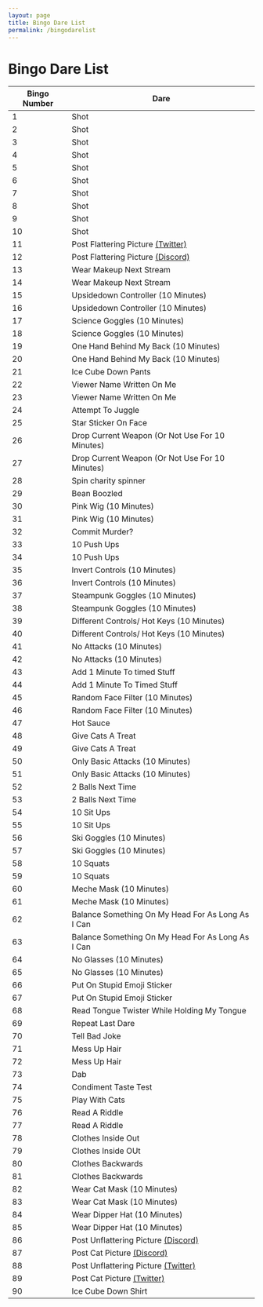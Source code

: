```yaml
---
layout: page
title: Bingo Dare List 
permalink: /bingodarelist
---
```


# Bingo Dare List  


Bingo Number | Dare  
------------ | ------------- 
1| Shot 
2 | Shot 
3 | Shot
4| Shot 
5 | Shot 
6 | Shot 
7 | Shot 
8 | Shot 
9 | Shot 
10 | Shot
11 | Post Flattering Picture [(Twitter)](https://twitter.com/home)
12 | Post Flattering Picture [(Discord)](https://discord.gg/uuc8GJATYk)
13 | Wear Makeup Next Stream 
14 | Wear Makeup Next Stream 
15 | Upsidedown Controller (10 Minutes) 
16 | Upsidedown Controller (10 Minutes) 
17 | Science Goggles (10 Minutes) 
18 | Science Goggles (10 Minutes) 
19 | One Hand Behind My Back (10 Minutes) 
20 | One Hand Behind My Back (10 Minutes) 
21 | Ice Cube Down Pants 
22 | Viewer Name Written On Me 
23 | Viewer Name Written On Me 
24 | Attempt To Juggle 
25 | Star Sticker On Face
26 | Drop Current Weapon (Or Not Use For 10 Minutes) 
27 | Drop Current Weapon (Or Not Use For 10 Minutes) 
28 | Spin charity spinner
29 | Bean Boozled 
30 | Pink Wig (10 Minutes) 
31 | Pink Wig (10 Minutes) 
32 | Commit Murder?  
33 | 10 Push Ups 
34 | 10 Push Ups 
35 | Invert Controls (10 Minutes) 
36 | Invert Controls (10 Minutes) 
37 | Steampunk Goggles (10 Minutes) 
38 | Steampunk Goggles (10 Minutes) 
39 | Different Controls/ Hot Keys (10 Minutes) 
40 | Different Controls/ Hot Keys (10 Minutes) 
41 | No Attacks (10 Minutes) 
42 | No Attacks (10 Minutes) 
43 | Add 1 Minute To timed Stuff 
44 | Add 1 Minute To Timed Stuff 
45 | Random Face Filter (10 Minutes) 
46 | Random Face Filter (10 Minutes) 
47 | Hot Sauce 
48 | Give Cats A Treat 
49 | Give Cats A Treat 
50 | Only Basic Attacks (10 Minutes) 
51 | Only Basic Attacks (10 Minutes) 
52 | 2 Balls Next Time 
53 | 2 Balls Next Time 
54 | 10 Sit Ups 
55 | 10 Sit Ups 
56 | Ski Goggles (10 Minutes) 
57 | Ski Goggles (10 Minutes) 
58 | 10 Squats 
59 | 10 Squats 
60 | Meche Mask (10 Minutes) 
61 | Meche Mask (10 Minutes) 
62 | Balance Something On My Head For As Long As I Can 
63 | Balance Something On My Head For As Long As I Can 
64 | No Glasses (10 Minutes) 
65 | No Glasses (10 Minutes) 
66 | Put On Stupid Emoji Sticker 
67 | Put On Stupid Emoji Sticker 
68 | Read Tongue Twister While Holding My Tongue 
69 | Repeat Last Dare 
70 | Tell Bad Joke 
71 | Mess Up Hair  
72 | Mess Up Hair 
73 | Dab 
74 | Condiment Taste Test  
75 | Play With Cats 
76 | Read A Riddle 
77 | Read A Riddle 
78 | Clothes Inside Out 
79 | Clothes Inside OUt 
80 | Clothes Backwards 
81 | Clothes Backwards 
82 | Wear Cat Mask (10 Minutes) 
83 | Wear Cat Mask (10 Minutes) 
84 | Wear Dipper Hat (10 Minutes) 
85 | Wear Dipper Hat (10 Minutes) 
86 | Post Unflattering Picture [(Discord)](https://discord.gg/uuc8GJATYk)
87 | Post Cat Picture [(Discord)](https://discord.gg/uuc8GJATYk)
88 | Post Unflattering Picture [(Twitter)](https://twitter.com/home)
89 | Post Cat Picture [(Twitter)](https://twitter.com/home)
90 | Ice Cube Down Shirt 
